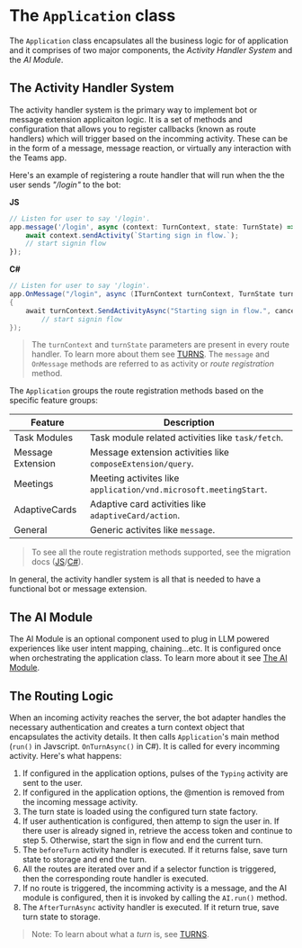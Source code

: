 # The `Application` class

The `Application` class encapsulates all the business logic for of application and it comprises of two major components, the _Activity Handler System_ and the _AI Module_.


## The Activity Handler System

The activity handler system is the primary way to implement bot or message extension applicaiton logic. It is a set of methods and configuration that allows you to register callbacks (known as route handlers) which will trigger based on the incomming activity. These can be in the form of a message, message reaction, or virtually any interaction with the Teams app.

Here's an example of registering a route handler that will run when the the user sends *"/login"* to the bot:

**JS**
```js
// Listen for user to say '/login'.
app.message('/login', async (context: TurnContext, state: TurnState) => {
    await context.sendActivity(`Starting sign in flow.`);
    // start signin flow
});
```

**C#**
```cs
// Listen for user to say '/login'.
app.OnMessage("/login", async (ITurnContext turnContext, TurnState turnState, CancellationToken cancellationToken) =>
{
    await turnContext.SendActivityAsync("Starting sign in flow.", cancellationToken: cancellationToken);
        // start signin flow
});
```
> The `turnContext` and `turnState` parameters are present in every route handler. To learn more about them see [TURNS](TURNS.md).
> The `message` and `OnMessage` methods are referred to as activity or *route registration* method. 

The `Application` groups the route registration methods based on the specific feature groups: 


| **Feature**       | **Description**                                                                         |
|-------------------|-----------------------------------------------------------------------------------------|
| Task Modules      | Task module related activities like `task/fetch`.        |
| Message Extension | Message extension activities like `composeExtension/query`.      |
| Meetings          | Meeting activites like `application/vnd.microsoft.meetingStart`. |
| AdaptiveCards     | Adaptive card activities like `adaptiveCard/action`.             |
| General           | Generic activites like `message`.                        |

> To see all the route registration methods supported, see the migration docs ([JS](https://github.com/microsoft/teams-ai/blob/main/getting-started/MIGRATION/JS.md#activity-handler-methods)/[C#](https://github.com/microsoft/teams-ai/blob/main/getting-started/MIGRATION/DOTNET.md#activity-handler-methods)).

In general, the activity handler system is all that is needed to have a functional bot or message extension. 

## The AI Module
The AI Module is an optional component used to plug in LLM powered experiences like user intent mapping, chaining...etc. It is configured once when orchestrating the application class. To learn more about it see [The AI Module](.AI-MODULE.md).

## The Routing Logic

When an incoming activity reaches the server, the bot adapter handles the necessary authentication and creates a turn context object that encapsulates the activity details. It then calls `Application`'s main method (`run()` in Javscript. `OnTurnAsync()` in C#). It is called for every incomming activity. Here's what happens:

1. If configured in the application options, pulses of the `Typing` activity are sent to the user.
2. If configured in the application options, the @mention is removed from the incoming message activity.
3. The turn state is loaded using the configured turn state factory.
4. If user authentication is configured, then attemp to sign the user in. If there user is already signed in, retrieve the access token and continue to step 5. Otherwise, start the sign in flow and end the current turn.
5. The `beforeTurn` activity handler is executed. If it returns false, save turn state to storage and end the turn.
6. All the routes are iterated over and if a selector function is triggered, then the corresponding route handler is executed.
7. If no route is triggered, the incomming activity is a message, and the AI module is configured, then it is invoked by calling the `AI.run()` method.
8. The `AfterTurnAsync` activity handler is executed. If it return true, save turn state to storage.

> Note: To learn about what a *turn* is, see [TURNS](TURNS.md).
